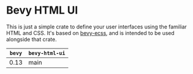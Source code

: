 # Bevy HTML UI

This is just a simple crate to define your user interfaces using the familiar HTML and CSS. It's
based on [bevy-ecss](https://github.com/afonsolage/bevy_ecss), and is intended to be used alongside
that crate.

| `bevy` | `bevy-html-ui` |
| ------ | -------------- |
| 0.13   | main           |
